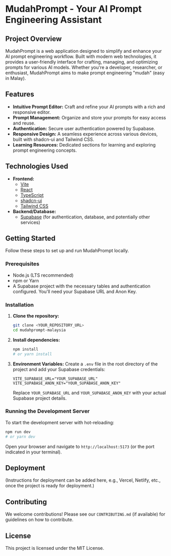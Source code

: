 # MudahPrompt - Your AI Prompt Engineering Assistant

## Project Overview

MudahPrompt is a web application designed to simplify and enhance your AI prompt engineering workflow. Built with modern web technologies, it provides a user-friendly interface for crafting, managing, and optimizing prompts for various AI models. Whether you're a developer, researcher, or enthusiast, MudahPrompt aims to make prompt engineering "mudah" (easy in Malay).

## Features

*   **Intuitive Prompt Editor:** Craft and refine your AI prompts with a rich and responsive editor.
*   **Prompt Management:** Organize and store your prompts for easy access and reuse.
*   **Authentication:** Secure user authentication powered by Supabase.
*   **Responsive Design:** A seamless experience across various devices, built with shadcn-ui and Tailwind CSS.
*   **Learning Resources:** Dedicated sections for learning and exploring prompt engineering concepts.

## Technologies Used

*   **Frontend:**
    *   [Vite](https://vitejs.dev/)
    *   [React](https://react.dev/)
    *   [TypeScript](https://www.typescriptlang.org/)
    *   [shadcn-ui](https://ui.shadcn.com/)
    *   [Tailwind CSS](https://tailwindcss.com/)
*   **Backend/Database:**
    *   [Supabase](https://supabase.com/) (for authentication, database, and potentially other services)

## Getting Started

Follow these steps to set up and run MudahPrompt locally.

### Prerequisites

*   Node.js (LTS recommended)
*   npm or Yarn
*   A Supabase project with the necessary tables and authentication configured. You'll need your Supabase URL and Anon Key.

### Installation

1.  **Clone the repository:**
    ```sh
    git clone <YOUR_REPOSITORY_URL>
    cd mudahprompt-malaysia
    ```
2.  **Install dependencies:**
    ```sh
    npm install
    # or yarn install
    ```
3.  **Environment Variables:**
    Create a `.env` file in the root directory of the project and add your Supabase credentials:
    ```
    VITE_SUPABASE_URL="YOUR_SUPABASE_URL"
    VITE_SUPABASE_ANON_KEY="YOUR_SUPABASE_ANON_KEY"
    ```
    Replace `YOUR_SUPABASE_URL` and `YOUR_SUPABASE_ANON_KEY` with your actual Supabase project details.

### Running the Development Server

To start the development server with hot-reloading:

```sh
npm run dev
# or yarn dev
```

Open your browser and navigate to `http://localhost:5173` (or the port indicated in your terminal).

## Deployment

(Instructions for deployment can be added here, e.g., Vercel, Netlify, etc., once the project is ready for deployment.)

## Contributing

We welcome contributions! Please see our `CONTRIBUTING.md` (if available) for guidelines on how to contribute.

## License

This project is licensed under the MIT License.
